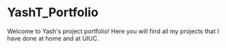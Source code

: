 # YashT_Portfolio
Welcome to Yash's project portfolio! Here you will find all my projects that I have done at home and at UIUC.
